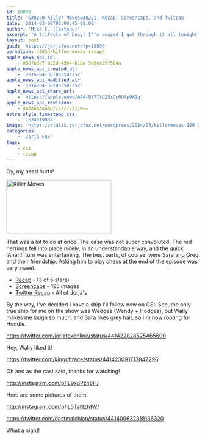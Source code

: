 ```yaml
---
id: 10090
title: '&#8220;Killer Moves&#8221; Recap, Screencaps, and Twitcap'
date: '2014-03-06T03:00:45-08:00'
author: 'Mika E. (Ipstenu)'
excerpt: 'A trifecta of busy! I''m amazed I got through it all tonight.'
layout: post
guid: 'https://jorjafox.net/?p=10090'
permalink: /2014/killer-moves-recap/
apple_news_api_id:
    - 038fbde7-b22d-4364-b10a-9d0ee29f56da
apple_news_api_created_at:
    - '2016-04-30T05:50:25Z'
apple_news_api_modified_at:
    - '2016-04-30T05:50:25Z'
apple_news_api_share_url:
    - 'https://apple.news/AA4-957ItQ2SxCp0O4p9W2g'
apple_news_api_revision:
    - AAAAAAAAAAD//////////w==
astra_style_timestamp_css:
    - '1634319887'
image: 'https://static.jorjafox.net/wordpress/2014/03/killermoves-109_595.jpg'
categories:
    - 'Jorja Fox'
tags:
    - csi
    - recap
---
```


Oy, my head hurts!

<img class="alignright size-thumbnail wp-image-10098" src="//jfo-static.net/wordpress/2014/03/killermoves-109_595.jpg" alt="Killer Moves" width="275" height="140" />

That was a lot to do at once. The case was not super convoluted. The red herrings fell into place nicely, in an understandable way, and the quick 'Ahah!' turn was entertaining. The best parts, of course, were Sara and Greg and their friendship. Asking him to play chess at the end of the episode was very sweet.
<ul>
 	<li><a href="https://jorjafox.net/wiki/Killer_Moves">Recap</a> - (3 of 5 stars)</li>
 	<li><a href="https://jorjafox.net/gallery/tv/csi/season14/16-killer-moves">Screencaps</a> - 195 images</li>
 	<li><a href="https://jorjafox.net/wiki/Twitter_Live_Chat_(05_March_2014)">Twitter Recap</a> - All of Jorja's</li>
</ul>
By the way, I've decided I have a ship I'll follow now on CSI. See, the only true ship for me on the show was Wedges (Wendy + Hodges), but Wally makes me laugh so much, and Sara likes grey hair, so I'm now rooting for Hoddle.

https://twitter.com/jorjafoxonline/status/441422828525465600

Hey, Wally liked it!

https://twitter.com/kingoftrace/status/441423091713847296

Oh and as the cast said, thanks for watching!

http://instagram.com/p/lL9xuPzh8H/

Here are some pictures of them:

http://instagram.com/p/lL5TaNzh1W/

https://twitter.com/dastmalchian/status/441409632318136320

What a night!